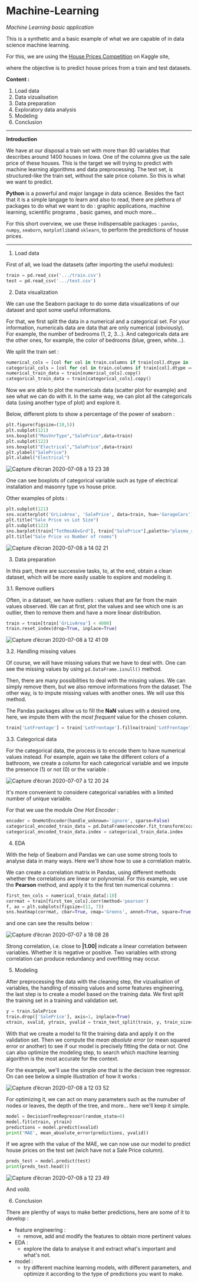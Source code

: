 # Machine-Learning
*Machine Learning basic application*

This is a synthetic and a basic example of what we are capable of in data science machine learning.

For this, we are using the [House Prices Competition](https://www.kaggle.com/c/home-data-for-ml-course) on Kaggle site,

where the objective is to predict house prices from a train and test datasets. 

**Content :**

1. Load data
2. Data vizualisation
3. Data preparation
4. Exploratory data analysis
5. Modeling
6. Conclusion

---
**Introduction**

We have at our disposal a train set with more than 80 variables that describes around 1400 houses in Iowa. One of the columns give us the sale price of these houses. This is the target we will trying to predict with machine learning algorithms and data preprocessing. The test set, is structured-like the train set, without the sale price column. So this is what we want to predict.

**Python** is a powerful and major langage in data science. Besides the fact that it is a simple langage to learn and also to read, there are plethora of packages to do what we want to do : graphic applications, machine learning, scientific programs , basic games, and much more...

For this short overview, we use these indispensable packages : `pandas`, `numpy`, `seaborn`, `matplotlib`and `sklearn`, to perform the predictions of house prices.

---

1. Load data

First of all, we load the datasets (after importing the useful modules):
```python
train = pd.read_csv('.../train.csv')
test = pd.read_csv('.../test.csv')
```
2. Data visualization

We can use the Seaborn package to do some data visualizations of our dataset and spot some useful informations.

For that, we first split the data in a numerical and a categorical set. For your information, numericals data are data that are only numerical (obviously). For example, the number of bedrooms (1, 2, 3...). And categoricals data are the other ones, for example, the color of bedrooms (blue, green, white...).

We split the train set :
```python
numerical_cols = [col for col in train.columns if train[col].dtype in ['int64','float64']]
categorical_cols = [col for col in train.columns if train[col].dtype == 'object']
numerical_train_data = train[numerical_cols].copy()
categorical_train_data = train[categorical_cols].copy()
```
Now we are able to plot the numericals data (scatter plot for example) and see what we can do with it. In the same way, we can plot all the categoricals data (using another type of plot) and explore it.

Below, different plots to show a percentage of the power of seaborn :

```python
plt.figure(figsize=(10,5))
plt.subplot(121)
sns.boxplot("MasVnrType","SalePrice",data=train)
plt.subplot(122)
sns.boxplot("Electrical","SalePrice",data=train)
plt.ylabel("SalePrice")
plt.xlabel("Electrical")
```

![Capture d’écran 2020-07-08 à 13 23 38](https://user-images.githubusercontent.com/62601686/86925005-8c9e5880-c130-11ea-9e54-29ea210be839.png)

One can see boxplots of categorical variable such as type of electrical installation and masonry type vs house price.

Other examples of plots :

```python
plt.subplot(121)
sns.scatterplot('GrLivArea', 'SalePrice', data=train, hue='GarageCars')
plt.title("Sale Price vs Lot Size")
plt.subplot(122)
sns.barplot(train["TotRmsAbvGrd"], train["SalePrice"],palette="plasma_r")
plt.title("Sale Price vs Number of rooms")
```

![Capture d’écran 2020-07-08 à 14 02 21](https://user-images.githubusercontent.com/62601686/86925295-f9195780-c130-11ea-827b-df2b8b8c6569.png)


3. Data preparation

In this part, there are successive tasks, to, at the end, obtain a clean dataset, which will be more easily usable to explore and modeling it.

3.1. Remove outliers 

Often, in a dataset, we have outliers : values that are far from the main values observed.
We can at first, plot the values and see which one is an outlier, then to remove them and have a more linear distribution.

```python
train = train[train['GrLivArea'] < 4000]
train.reset_index(drop=True, inplace=True)
```
![Capture d’écran 2020-07-08 à 12 41 09](https://user-images.githubusercontent.com/62601686/86909429-594fcf80-c118-11ea-903f-23540b792406.png)

3.2. Handling missing values

Of course, we will have missing values that we have to deal with. One can see the missing values by using `pd.DataFrame.isnull()` method.

Then, there are many possibilities to deal with the missing values. We can simply remove them, but we also remove informations from the dataset. The other way, is to impute missing values with another ones. We will use this method.

The Pandas packages allow us to fill the **NaN** values with a desired one, here, we impute them with the *most frequent* value for the chosen column.

```python
train['LotFrontage'] = train['LotFrontage'].fillna(train['LotFrontage'].mode()[0])
```

3.3. Categorical data

For the categorical data, the process is to encode them to have numerical values instead. For example, again we take the different colors of a bathroom, we create a column for each categorical variable and we impute the presence (1) or not (0) or the variable :

![Capture d’écran 2020-07-07 à 12 20 24](https://user-images.githubusercontent.com/62601686/86767561-71f2b380-c04c-11ea-97ba-563713cbb2d1.png)

It's more convenient to considere categorical variables with a limited number of unique variable.

For that we use the module *One Hot Encoder* :
```python
encoder = OneHotEncoder(handle_unknown='ignore', sparse=False)
categorical_encoded_train_data = pd.DataFrame(encoder.fit_transform(xcat))
categorical_encoded_train_data.index = categorical_train_data.index
```
4. EDA

With the help of Seaborn and Pandas we can use some strong tools to analyse data in many ways. Here we'll show how to use a correlation matrix.

We can create a correlation matrix in Pandas, using different methods whether the correlations are linear or polynomial. For this example, we use the **Pearson** method, and apply it to the first ten numerical columns :

```python
first_ten_cols = numerical_train_data[:10]
corrmat = train[first_ten_cols].corr(method='pearson')
f, ax = plt.subplots(figsize=(11, 7))
sns.heatmap(corrmat, cbar=True, cmap='Greens', annot=True, square=True, fmt='.2f', annot_kws={'size': 10})
```

and one can see the results below :

![Capture d’écran 2020-07-07 à 18 08 28](https://user-images.githubusercontent.com/62601686/86811537-4ee0f780-c07e-11ea-8645-7a6d971331aa.png)

Strong correlation, i.e. close to **|1.00|** indicate a linear correlation between variables. Whether it is negative or positive. Two variables with strong correlation can produce redundancy and overfitting may occur.

5. Modeling

After preprocessing the data with the cleaning step, the vizualisation of variables, the handling of missing values and some features engineering, the last step is to create a model based on the training data.
We first split the training set in a training and validation set. 

```python
y = train.SalePrice
train.drop(['SalePrice'], axis=1, inplace=True)
xtrain, xvalid, ytrain, yvalid = train_test_split(train, y, train_size=0.8, test_size=0.2, random_state=0)
``` 

With that we create a model to fit the training data and apply it on the validation set. Then we compute the *mean absolute error* (or mean squared error or another) to see if our model is precisely fitting the data or not.
One can also optimize the modeling step, to search which machine learning algorithm is the most accurate for the context. 

For the example, we'll use the simple one that is the decision tree regressor. On can see below a simple illustration of how it works :

![Capture d’écran 2020-07-08 à 12 03 52](https://user-images.githubusercontent.com/62601686/86906243-8f3e8500-c113-11ea-805c-0b0e25269196.png)

For optimizing it, we can act on many parameters such as the numuber of nodes or leaves, the depth of the tree, and more... here we'll keep it simple.
```python
model = DecisionTreeRegressor(random_state=0)
model.fit(xtrain, ytrain)
predictions = model.predict(xvalid)
print('MAE', mean_absolute_error(predictions, yvalid))
```
If we agree with the value of the MAE, we can now use our model to predict house prices on the test set (wich have not a Sale Price column).
```python
preds_test = model.predict(test)
print(preds_test.head())
```
![Capture d’écran 2020-07-08 à 12 23 49](https://user-images.githubusercontent.com/62601686/86907841-f3624880-c115-11ea-9aa8-3be9f53f5db7.png)

And *voilà*.

6. Conclusion

There are plenthy of ways to make better predictions, here are some of it to develop :

* feature engineering :
  - remove, add and modify the features to obtain more pertinent values
* EDA :
  - explore the data to analyse it and extract what's important and what's not.
* model :
  - try different machine learning models, with different parameters, and optimize it according to the type of predictions you want to make.
